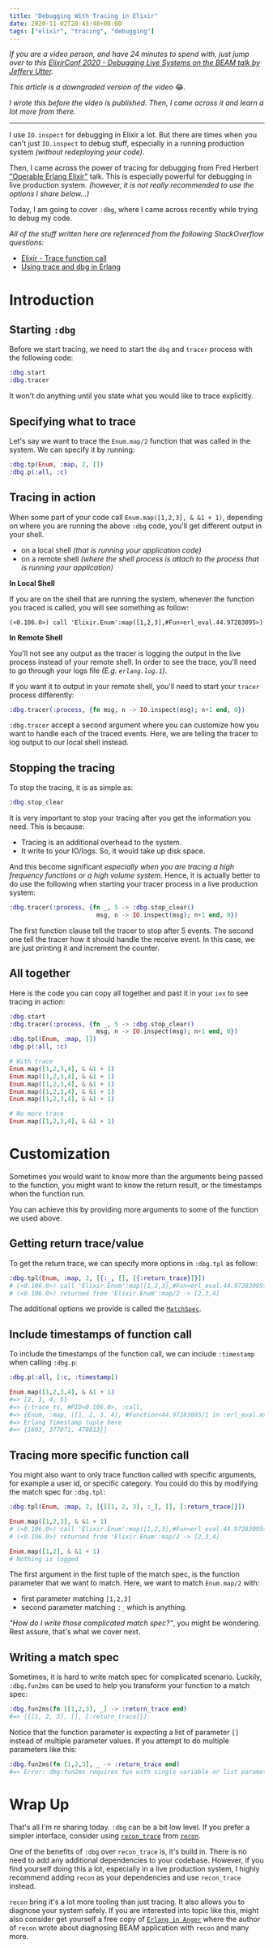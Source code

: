 ```yaml
---
title: "Debugging With Tracing in Elixir"
date: 2020-11-02T20:45:48+08:00
tags: ["elixir", "tracing", "debugging"]
---
```


_If you are a video person, and have 24 minutes to spend with, just jump over to
this [ElixirConf 2020 - Debugging Live Systems on the BEAM talk by Jeffery
Utter][2]._

_This article is a downgraded version of the video_ 😂.

_I wrote this before the video is published. Then, I came across
it and learn a lot more from there._

<hr>

I use `IO.inspect` for debugging in Elixir a lot. But there are times when you
can't just `IO.inspect` to debug stuff, especially in a running production
system _(without redeploying your code)_.

Then, I came across the power of tracing for debugging from
Fred Herbert ["Operable Erlang Elixir"][1] talk. This is especially powerful
for debugging in live production system. _(however, it is not really recommended to
use the options I share below...)_

Today, I am going to cover `:dbg`, where I came across recently
while trying to debug my code.

_All of the stuff written here are referenced from the following StackOverflow
questions:_

- [Elixir - Trace function call][0]
- [Using trace and dbg in Erlang][3]

# Introduction

## Starting `:dbg`

Before we start tracing, we need to start the `dbg` and `tracer` process with the following
code:

```elixir
:dbg.start
:dbg.tracer
```

It won't do anything until you state what you would like to trace explicitly.

## Specifying what to trace

Let's say we want to trace the `Enum.map/2` function that was called in the
system. We can specify it by running:

```elixir
:dbg.tp(Enum, :map, 2, [])
:dbg.p(:all, :c)
```

## Tracing in action

When some part of your code call `Enum.map([1,2,3], & &1 + 1)`,
depending on where you are running the above `:dbg` code, you'll get
different output in your shell.

- on a local shell _(that is running your application code)_
- on a remote shell _(where the shell process is attach to the process that is running your application)_

**In Local Shell**

If you are on the shell that are running the system,
 whenever the function you traced is called, you will see something as follow:

```
(<0.106.0>) call 'Elixir.Enum':map([1,2,3],#Fun<erl_eval.44.97283095>)
```

**In Remote Shell**

You'll not see any output as the tracer is logging the output in the live
process instead of your remote shell. In order to see the trace, you'll need to
go through your logs file _(E.g. `erlang.log.1`)_.

If you want it to output in your remote shell, you'll need to start your
`tracer` process differently:

```elixir
:dbg.tracer(:process, {fn msg, n -> IO.inspect(msg); n+1 end, 0})
```

`:dbg.tracer` accept a second argument where you can customize how you want to
handle each of the traced events. Here, we are telling the tracer to
log output to our local shell instead.

## Stopping the tracing

To stop the tracing, it is as simple as:

```elixir
:dbg.stop_clear
```

It is very important to stop your tracing after you get the information you
need. This is because:

- Tracing is an additional overhead to the system.
- It write to your IO/logs. So, it would take up disk space.

And this become significant _especially when you are tracing a high frequency
functions or a high volume system_. Hence, it is actually better to do
use the following  when starting your tracer process in a live production
system:

```elixir
:dbg.tracer(:process, {fn _, 5 -> :dbg.stop_clear()
                        msg, n -> IO.inspect(msg); n+1 end, 0})
```

The first function clause tell the tracer to stop after 5 events. The
second one tell the tracer how it should handle the receive event. In this
case, we are just printing it and increment the counter.

## All together

Here is the code you can copy all together and past it in your `iex` to see
tracing in action:

```elixir
:dbg.start
:dbg.tracer(:process, {fn _, 5 -> :dbg.stop_clear()
                        msg, n -> IO.inspect(msg); n+1 end, 0})
:dbg.tpl(Enum, :map, [])
:dbg.p(:all, :c)

# With trace
Enum.map([1,2,3,4], & &1 + 1)
Enum.map([1,2,3,4], & &1 + 1)
Enum.map([1,2,3,4], & &1 + 1)
Enum.map([1,2,3,4], & &1 + 1)
Enum.map([1,2,3,4], & &1 + 1)

# No more trace
Enum.map([1,2,3,4], & &1 + 1)
```

# Customization

Sometimes you would want to know more than the arguments being passed
to the function, you might want to know the return result, or
the timestamps when the function run.

You can achieve this by providing more arguments to some of the function we
used above.

## Getting return trace/value

To get the return trace, we can specify more options in `:dbg.tpl` as follow:

```elixir
:dbg.tpl(Enum, :map, 2, [{:_, [], [{:return_trace}]}])
# (<0.106.0>) call 'Elixir.Enum':map([1,2,3],#Fun<erl_eval.44.97283095>)
# (<0.106.0>) returned from 'Elixir.Enum':map/2 -> [2,3,4]
```

The additional options we provide is called the [`MatchSpec`][4].

## Include timestamps of function call

To include the timestamps of the function call, we can include `:timestamp` when
calling `:dbg.p`:

```elixir
:dbg.p(:all, [:c, :timestamp])

Enum.map([1,2,3,4], & &1 + 1)
#=> [2, 3, 4, 5]
#=> {:trace_ts, #PID<0.106.0>, :call,
#=> {Enum, :map, [[1, 2, 3, 4], #Function<44.97283095/1 in :erl_eval.expr/5>]},
#=> Erlang Timestamp tuple here
#=> {1603, 377071, 478813}}
```

## Tracing more specific function call

You might also want to only trace function called with specific
arguments, for example a user id, or specific category. You could do this by
modifying the match spec for `:dbg.tpl`:

```elixir
:dbg.tpl(Enum, :map, 2, [{[[1, 2, 3], :_], [], [:return_trace]}])

Enum.map([1,2,3], & &1 + 1)
# (<0.106.0>) call 'Elixir.Enum':map([1,2,3],#Fun<erl_eval.44.97283095>)
# (<0.106.0>) returned from 'Elixir.Enum':map/2 -> [2,3,4]

Enum.map([1,2], & &1 + 1)
# Nothing is logged
```

The first argument in the first tuple of the match spec, is the
function parameter that we want to match. Here, we want to match
`Enum.map/2` with:

- first parameter matching `[1,2,3]`
- second parameter matching `:_` which is anything.

_"How do I write those complicated match spec?"_, you might be wondering. Rest
assure, that's what we cover next.

## Writing a match spec

Sometimes, it is hard to write match spec for complicated scenario.
Luckily, `:dbg.fun2ms` can be used to help you transform your function to a
match spec:

```elixir
:dbg.fun2ms(fn [[1,2,3], _] -> :return_trace end)
#=> [{[1, 2, 3], [], [:return_trace]}]
```

Notice that the function parameter is expecting a list of parameter `[]`
instead of multiple parameter values. If you attempt to do multiple parameters
like this:

```elixir
:dbg.fun2ms(fn [1,2,3], _ -> :return_trace end)
#=> Error: dbg:fun2ms requires fun with single variable or list parameter #=> {:error, :transform_error}
```

# Wrap Up

That's all I'm _re_ sharing today. `:dbg` can be a bit low level. If you prefer
a simpler interface, consider using [`recon_trace`][6] from [`recon`][7].

One of the benefits of `:dbg` over `recon_trace` is, it's build in.
There is no need to add any additional dependencies to your codebase.
However, if you find yourself doing this a lot, especially in
a live production system, I highly recommend adding
`recon` as your dependencies and use `recon_trace` instead.

`recon` bring it's a lot more tooling than just tracing. It also allows you to
diagnose your system safely. If you are interested into topic like this, might
also consider get yourself a free copy of [`Erlang in Anger`][5] where the
author of `recon` wrote about diagnosing BEAM application with `recon` and many
more.


[0]: https://stackoverflow.com/questions/50364530/elixir-trace-function-call
[1]: https://www.youtube.com/watch?v=OR2Gc6_Le2U
[2]: https://www.youtube.com/watch?v=sR9h3DZAA74
[3]: https://stackoverflow.com/questions/1954894/using-trace-and-dbg-in-erlang/1954980#1954980
[4]: http://erlang.org/doc/apps/erts/match_spec.html
[5]: https://www.erlang-in-anger.com/
[6]: http://ferd.github.io/recon/recon_trace.html
[7]: https://hex.pm/packages/recon
